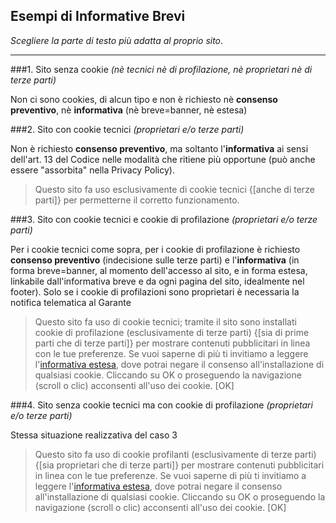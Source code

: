 ## Esempi di Informative Brevi
*Scegliere la parte di testo più adatta al proprio sito*.

***

###1. Sito senza cookie 
*(nè tecnici nè di profilazione, nè proprietari nè di terze parti)*

Non ci sono cookies, di alcun tipo e non è richiesto nè **consenso preventivo**, nè **informativa** (nè breve=banner, nè estesa)

###2. Sito con cookie tecnici 
*(proprietari e/o terze parti)*

Non è richiesto **consenso preventivo**, ma soltanto l'**informativa** ai sensi dell'art. 13 del Codice nelle modalità che ritiene più opportune (può anche essere "assorbita" nella Privacy Policy).
> Questo sito fa uso esclusivamente di cookie tecnici {[anche di terze parti]} per permetterne il corretto funzionamento.

###3. Sito con cookie tecnici e cookie di profilazione 
*(proprietari e/o terze parti)*

Per i cookie tecnici come sopra, per i cookie di profilazione è richiesto **consenso preventivo** (indecisione sulle terze parti) e l'**informativa** (in forma breve=banner, al momento dell'accesso al sito, e in forma estesa, linkabile dall'informativa breve e da ogni pagina del sito, idealmente nel footer). Solo se i cookie di profilazioni sono proprietari è necessaria la notifica telematica al Garante
> Questo sito fa uso di cookie tecnici; tramite il sito sono installati cookie di profilazione (esclusivamente di terze parti) {[sia di prime parti che di terze parti]} per mostrare contenuti pubblicitari in linea con le tue preferenze. Se vuoi saperne di più ti invitiamo a leggere l'[informativa estesa](http://www.example.org/), dove potrai negare il consenso all'installazione di qualsiasi cookie. Cliccando su OK o proseguendo la navigazione (scroll o clic) acconsenti all'uso dei cookie. [OK]

###4. Sito senza cookie tecnici ma con cookie di profilazione 
*(proprietari e/o terze parti)*

Stessa situazione realizzativa del caso 3
> Questo sito fa uso di cookie profilanti (esclusivamente di terze parti) {[sia proprietari che di terze parti]} per mostrare contenuti pubblicitari in linea con le tue preferenze. Se vuoi saperne di più ti invitiamo a leggere l'[informativa estesa](http://www.example.org/), dove potrai negare il consenso all'installazione di qualsiasi cookie. Cliccando su OK o proseguendo la navigazione (scroll o clic) acconsenti all'uso dei cookie. [OK]
